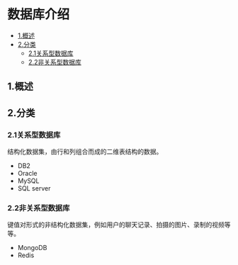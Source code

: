 # 数据库介绍

<!-- vim-markdown-toc Marked -->

* [1.概述](#1.概述)
* [2.分类](#2.分类)
    - [2.1关系型数据库](#2.1关系型数据库)
    - [2.2非关系型数据库](#2.2非关系型数据库)

<!-- vim-markdown-toc -->

## 1.概述

## 2.分类

### 2.1关系型数据库

结构化数据集，由行和列组合而成的二维表结构的数据。

- DB2
- Oracle
- MySQL
- SQL server

### 2.2非关系型数据库

键值对形式的非结构化数据集，例如用户的聊天记录、拍摄的图片、录制的视频等等。

- MongoDB
- Redis
